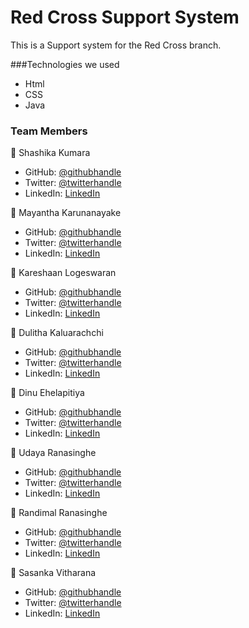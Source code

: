 # Red Cross Support System

This is a Support system for the Red Cross branch. 



###Technologies we used
* Html
* CSS
* Java

### Team Members
👤 Shashika Kumara
- GitHub: [@githubhandle]()
- Twitter: [@twitterhandle]()
- LinkedIn: [LinkedIn]()

👤 Mayantha Karunanayake
- GitHub: [@githubhandle]()
- Twitter: [@twitterhandle]()
- LinkedIn: [LinkedIn]()

👤 Kareshaan Logeswaran
- GitHub: [@githubhandle]()
- Twitter: [@twitterhandle]()
- LinkedIn: [LinkedIn]()

👤 Dulitha Kaluarachchi
- GitHub: [@githubhandle]()
- Twitter: [@twitterhandle]()
- LinkedIn: [LinkedIn]()

👤 Dinu Ehelapitiya
- GitHub: [@githubhandle]()
- Twitter: [@twitterhandle]()
- LinkedIn: [LinkedIn]()

👤 Udaya Ranasinghe
- GitHub: [@githubhandle]()
- Twitter: [@twitterhandle]()
- LinkedIn: [LinkedIn]()

👤 Randimal Ranasinghe
- GitHub: [@githubhandle]()
- Twitter: [@twitterhandle]()
- LinkedIn: [LinkedIn]()

👤 Sasanka Vitharana
- GitHub: [@githubhandle]()
- Twitter: [@twitterhandle]()
- LinkedIn: [LinkedIn]()
